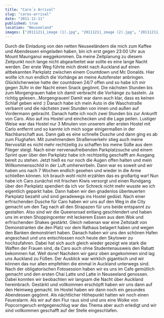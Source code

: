 ```yaml
---
title: "Caro´s Arrival"
slug: "caros-arrival"
date: "2011-12-11"
published: true
location: "Neuseeland"
images: ["20111211_image (1).jpg", "20111211_image (2).jpg", "20111211_image (3).jpg", "20111211_image (4).jpg"]
---
```


Durch die Einladung von den netten Neuseeländern die mich zum Kaffee und Abendessen eingeladen haben, bin ich erst gegen 23:00 Uhr aus Mount Maunganui weggekommen. Da meine Zeitplanung zu diesem Zeitpunkt noch lange nicht abgearbeitet war sollte es eine lange Nacht werden.
Der erste Weg führte mich direkt nach Auckland auf einen altbekannten Parkplatz zwischen einem Countdown und Mc Donalds. Hier wollte ich nun endlich die Vorhänge an meine Autofenster anbringen. Glücklicherweise hatte der countdown 24/7 offen und so habe ich mir gegen 3Uhr in der Nacht einen Snack gegönnt. Die nächsten Stunden bis zum Morgengrauen habe ich damit verbracht die Vorhänge zu basteln. Ja richtig gelesen...Morgengrauen! Damit war dann auch klar, dass es keinen Schlaf geben wird :) 
Danach habe ich mein Auto in die Waschstraße verbannt und die nächsten zwei Stunden von innen und außen auf Vordermann gebracht. Danach hatte ich noch zwei Stunden bis zur Ankunft von Caro. Also auf ins Hostel und einchecken und die Lage peilen. Lustiger Weise war das Hostel nur 3 Minuten von unserem aller ersten Hostel mit Carlo entfernt und so kannte ich mich sogar einigermaßen in der Nachbarschaft aus. Dann gab es eine schnelle Dusche und dann ging es ab zum Flughafen. Mit zunehmendem Straßenverkehr stieg auch meine Nervosität es nicht mehr rechtzeitig zu schaffen bis meine Süße aus dem Flieger steigt. Nach einer nervenaufreibenden Parkplatzsuche und einem Sprint quer über den Parkplatz habe ich rechtzeitig geschafft am Ausgang bereit zu stehen. Jetzt hieß es nur noch die Augen offen halten und mein Willkommensschild in der Luft umherwirbeln.
Dann war es soweit und wir haben uns nach 7 Wochen endlich gesehen und wieder in die Arme schließen können. Ich brauch wohl nicht erzählen das es großartig war!
Nun habe ich Caro zunächst mit frischen Kiwis versorgt und einen Rundgang über den Parkplatz spendiert da ich vor Schreck nicht mehr wusste wo ich eigentlich geparkt habe. Dann haben wir den gnadenlos überteuerten Parkplatz bezahlt und sind geradewegs ins Hostel gedüst.
Nach einer erfrischenden Dusche für Caro haben wir uns auf den Weg in die City gemacht um den Tag nach all den Strapazen für uns beide entspannt zu gestalten. Also sind wir die Queensroad entlang geschlendert und haben uns im ersten Shoppingcenter mit leckerem Essen aus dem Wok und erfrischenden Shakes gestärkt. Gleich nebenan war eine Zeltstadt von Demonstranten die den Platz vor dem Rathaus belagert haben und wegen den Banken demonstriert haben. Danach haben wir uns den schönen Hafen angeschaut und uns entschlossen noch heute den Skytower zu hochzufahren. Dabei hat sich auch gleich wieder gezeigt wie stark die Waffen der Frauen sind, da Caro auch ohne Studentenausweis den Rabatt bekommen hat. Well done! 
Nachdem wir ganz oben angekommen sind lag uns Auckland zu Füßen. Der Ausblick war wirklich gigantisch und wir können das nur allen empfehlen die einmal in Auckland unterwegs sind. Nach der obligatorischen Fotosession haben wir es uns im Cafe gemütlich gemacht und den ersten Chai Latte und Latte in Neuseeland genossen. Dabei konnten wir beobachten wir langsam die Nacht über Auckland hereinbrach.
Gestärkt und vollkommen erschöpft haben wir uns dann auf den Heimweg gemacht. Im Hostel haben wir dann noch ein gesundes Abendessen gegönnt. Als nächtlicher Höhepunkt hatten wir noch einen Feueralarm. Als wir auf den Flur raus sind und uns eine Wolke von Popcorngeruch entgegenschlug war das Thema aber auch erledigt und wir sind vollkommen geschafft auf der Stelle eingeschlafen.